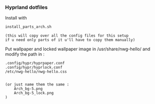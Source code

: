 ### Hyprland dotfiles

Install with 
```bash
install_parts_arch.sh
```
    (this will copy over all the config files for this setup
    if u need only parts of it u'll have to copy them manually)


Put wallpaper and locked wallpaper image in /usr/share/nwg-hello/
and modify the path in :

    .config/hypr/hyprpaper.conf 
    .config/hypr/hyprlock.conf 
    /etc/nwg-hello/nwg-hello.css


    (or just name them the same :
        Arch_bg-5.png
        Arch_bg-5_lock.png
    )


